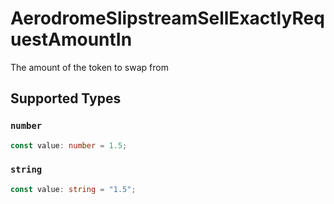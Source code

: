 # AerodromeSlipstreamSellExactlyRequestAmountIn

The amount of the token to swap from


## Supported Types

### `number`

```typescript
const value: number = 1.5;
```

### `string`

```typescript
const value: string = "1.5";
```

